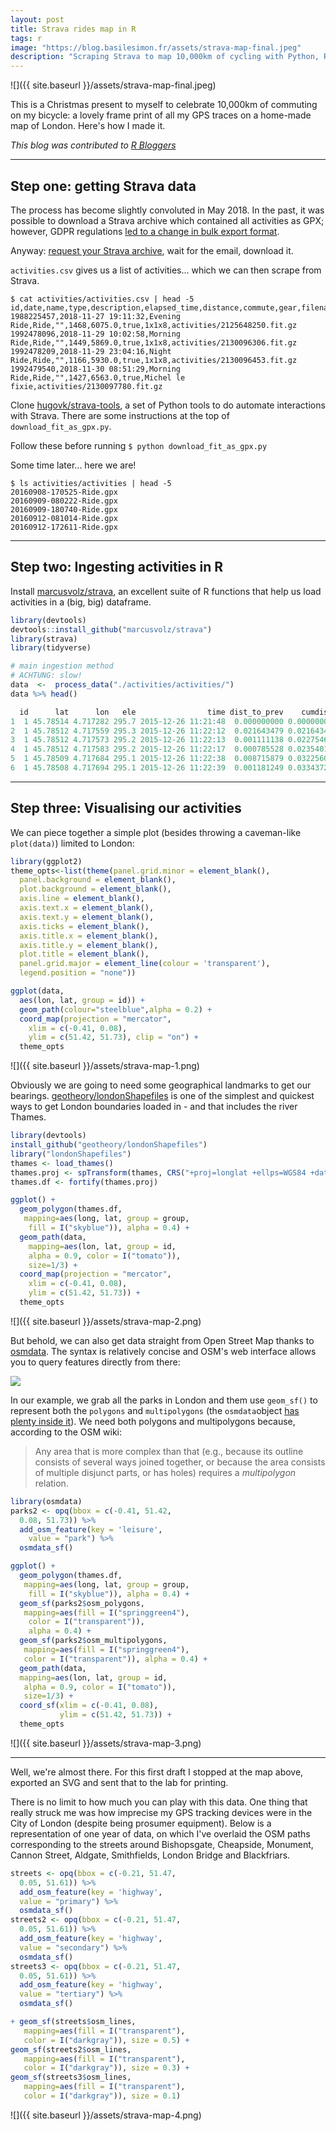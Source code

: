 ```yaml
---
layout: post
title: Strava rides map in R
tags: r
image: "https://blog.basilesimon.fr/assets/strava-map-final.jpeg"
description: "Scraping Strava to map 10,000km of cycling with Python, R and ggplot"
---
```


![]({{ site.baseurl }}/assets/strava-map-final.jpeg)

This is a Christmas present to myself to celebrate 10,000km of commuting on my bicycle: a lovely frame print of all my GPS traces on a home-made map of London. Here's how I made it.

_This blog was contributed to [R Bloggers](https://www.r-bloggers.com/)_

---

## Step one: getting Strava data

The process has become slightly convoluted in May 2018. In the past, it was possible to download a Strava archive which contained all activities as GPX; however, GDPR regulations [led to a change in bulk export format](https://support.strava.com/hc/en-us/community/posts/360014914631-Activities-in-the-new-bulk-export-feature-have-meaningless-names-and-multiple-formats-).

Anyway: [request your Strava archive](https://www.strava.com/athlete/delete_your_account), wait for the email, download it.

`activities.csv` gives us a list of activities... which we can then scrape from Strava.

```
$ cat activities/activities.csv | head -5
id,date,name,type,description,elapsed_time,distance,commute,gear,filename
1988225457,2018-11-27 19:11:32,Evening Ride,Ride,"",1468,6075.0,true,1x1x8,activities/2125648250.fit.gz
1992478096,2018-11-29 10:02:58,Morning Ride,Ride,"",1449,5869.0,true,1x1x8,activities/2130096306.fit.gz
1992478209,2018-11-29 23:04:16,Night Ride,Ride,"",1166,5930.0,true,1x1x8,activities/2130096453.fit.gz
1992479540,2018-11-30 08:51:29,Morning Ride,Ride,"",1427,6563.0,true,Michel le fixie,activities/2130097780.fit.gz
```

Clone [hugovk/strava-tools](https://github.com/hugovk/strava-tools), a set of Python tools to do automate interactions with Strava. There are some instructions at the top of `download_fit_as_gpx.py`.

Follow these before running `$ python download_fit_as_gpx.py`

Some time later... here we are!

```
$ ls activities/activities | head -5
20160908-170525-Ride.gpx
20160909-080222-Ride.gpx
20160909-180740-Ride.gpx
20160912-081014-Ride.gpx
20160912-172611-Ride.gpx
```

---

## Step two: Ingesting activities in R

Install [ marcusvolz/strava](https://github.com/marcusvolz/strava), an excellent suite of R functions that help us load activities in a (big, big) dataframe.

```r
library(devtools)
devtools::install_github("marcusvolz/strava")
library(strava)
library(tidyverse)

# main ingestion method
# ACHTUNG: slow!
data  <-  process_data("./activities/activities/")
data %>% head()

  id      lat      lon   ele                time dist_to_prev    cumdist time_diff_to_prev  cumtime
1  1 45.78514 4.717282 295.7 2015-12-26 11:21:48  0.000000000 0.00000000                 0        0
2  1 45.78512 4.717559 295.3 2015-12-26 11:22:12  0.021643479 0.02164348                24       24
3  1 45.78512 4.717573 295.2 2015-12-26 11:22:13  0.001111138 0.02275462                 1       25
4  1 45.78512 4.717583 295.2 2015-12-26 11:22:17  0.000785528 0.02354015                 4       29
5  1 45.78509 4.717684 295.1 2015-12-26 11:22:38  0.008715879 0.03225602                21       50
6  1 45.78508 4.717694 295.1 2015-12-26 11:22:39  0.001181249 0.03343727                 1        5
```

---

## Step three: Visualising our activities

We can piece together a simple plot (besides throwing a caveman-like `plot(data)`) limited to London:

```r
library(ggplot2)
theme_opts<-list(theme(panel.grid.minor = element_blank(),
  panel.background = element_blank(),
  plot.background = element_blank(),
  axis.line = element_blank(),
  axis.text.x = element_blank(),
  axis.text.y = element_blank(),
  axis.ticks = element_blank(),
  axis.title.x = element_blank(),
  axis.title.y = element_blank(),
  plot.title = element_blank(),
  panel.grid.major = element_line(colour = 'transparent'),
  legend.position = "none"))

ggplot(data,
  aes(lon, lat, group = id)) +
  geom_path(colour="steelblue",alpha = 0.2) + 
  coord_map(projection = "mercator", 
    xlim = c(-0.41, 0.08), 
    ylim = c(51.42, 51.73), clip = "on") +
  theme_opts
```

![]({{ site.baseurl }}/assets/strava-map-1.png)

Obviously we are going to need some geographical landmarks to get our bearings. [geotheory/londonShapefiles](https://github.com/geotheory/londonShapefiles/) is one of the simplest and quickest ways to get London boundaries loaded in - and that includes the river Thames.


```r
library(devtools)
install_github("geotheory/londonShapefiles")
library("londonShapefiles")
thames <- load_thames()
thames.proj <- spTransform(thames, CRS("+proj=longlat +ellps=WGS84 +datum=WGS84 +no_defs"))
thames.df <- fortify(thames.proj)

ggplot() +
  geom_polygon(thames.df,
   mapping=aes(long, lat, group = group,
    fill = I("skyblue")), alpha = 0.4) +
  geom_path(data,
    mapping=aes(lon, lat, group = id,
    alpha = 0.9, color = I("tomato")),
    size=1/3) +
  coord_map(projection = "mercator",
    xlim = c(-0.41, 0.08),
    ylim = c(51.42, 51.73)) +
  theme_opts
```

![]({{ site.baseurl }}/assets/strava-map-2.png)

But behold, we can also get data straight from Open Street Map thanks to [osmdata](https://cran.r-project.org/web/packages/osmdata/vignettes/osmdata.html). The syntax is relatively concise and OSM's web interface allows you to query features directly from there:

![](https://i.gyazo.com/4f3440eea455f9f94ce42e46444cb838.gif)

In our example, we grab all the parks in London and them use `geom_sf()` to represent both the `polygons` and `multipolygons` (the `osmdata`object [has plenty inside it](https://cran.r-project.org/web/packages/osmdata/vignettes/osmdata.html#3_the_osmdata_object)). We need both polygons and multipolygons because, according to the OSM wiki:

> Any area that is more complex than that (e.g., because its outline consists of several ways joined together, or because the area consists of multiple disjunct parts, or has holes) requires a _multipolygon_ relation. 

```r
library(osmdata)
parks2 <- opq(bbox = c(-0.41, 51.42,
  0.08, 51.73)) %>%
  add_osm_feature(key = 'leisure',
    value = "park") %>%
  osmdata_sf()

ggplot() +
  geom_polygon(thames.df,
   mapping=aes(long, lat, group = group,
    fill = I("skyblue")), alpha = 0.4) +
  geom_sf(parks2$osm_polygons,
   mapping=aes(fill = I("springgreen4"),
    color = I("transparent")),
    alpha = 0.4) +
  geom_sf(parks2$osm_multipolygons,
   mapping=aes(fill = I("springgreen4"),
   color = I("transparent")), alpha = 0.4) +
  geom_path(data,
  mapping=aes(lon, lat, group = id,
   alpha = 0.9, color = I("tomato")),
   size=1/3) +
  coord_sf(xlim = c(-0.41, 0.08),
           ylim = c(51.42, 51.73)) +
  theme_opts
```

![]({{ site.baseurl }}/assets/strava-map-3.png)

---

Well, we're almost there. For this first draft I stopped at the map above, exported an SVG and sent that to the lab for printing.

There is no limit to how much you can play with this data. One thing that really struck me was how imprecise my GPS tracking devices were in the City of London (despite being prosumer equipment). Below is a representation of one year of data, on which I've overlaid the OSM paths corresponding to the streets around Bishopsgate, Cheapside, Monument, Cannon Street, Aldgate, Smithfields, London Bridge and Blackfriars.

```r
streets <- opq(bbox = c(-0.21, 51.47,
  0.05, 51.61)) %>%
  add_osm_feature(key = 'highway',
  value = "primary") %>%
  osmdata_sf()
streets2 <- opq(bbox = c(-0.21, 51.47,
  0.05, 51.61)) %>%
  add_osm_feature(key = 'highway',
  value = "secondary") %>%
  osmdata_sf()
streets3 <- opq(bbox = c(-0.21, 51.47,
  0.05, 51.61)) %>%
  add_osm_feature(key = 'highway',
  value = "tertiary") %>%
  osmdata_sf()

+ geom_sf(streets$osm_lines,
   mapping=aes(fill = I("transparent"),
   color = I("darkgray")), size = 0.5) +
geom_sf(streets2$osm_lines,
   mapping=aes(fill = I("transparent"),
   color = I("darkgray")), size = 0.3) +
geom_sf(streets3$osm_lines,
   mapping=aes(fill = I("transparent"),
   color = I("darkgray")), size = 0.1) 
```

![]({{ site.baseurl }}/assets/strava-map-4.png)